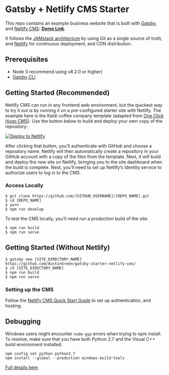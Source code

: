 # Gatsby + Netlify CMS Starter

This repo contains an example business website that is built with
[Gatsby](https://www.gatsbyjs.org/), and
[Netlify CMS](https://www.netlifycms.org):
**[Demo Link](https://gatsby-netlify-cms.netlify.com/)**.

It follows the [JAMstack architecture](https://jamstack.org) by using Git as a
single source of truth, and [Netlify](https://www.netlify.com) for continuous
deployment, and CDN distribution.

## Prerequisites

* Node (I recommend using v8.2.0 or higher)
* [Gatsby CLI](https://www.gatsbyjs.org/docs/)

## Getting Started (Recommended)

Netlify CMS can run in any frontend web environment, but the quickest way to try
it out is by running it on a pre-configured starter site with Netlify. The
example here is the Kaldi coffee company template (adapted from
[One Click Hugo CMS](https://github.com/netlify-templates/one-click-hugo-cms)).
Use the button below to build and deploy your own copy of the repository:

<a href="https://app.netlify.com/start/deploy?repository=https://github.com/kaoDev/netlify-cms-test&amp;stack=cms"><img src="https://www.netlify.com/img/deploy/button.svg" alt="Deploy to Netlify"></a>

After clicking that button, you’ll authenticate with GitHub and choose a
repository name. Netlify will then automatically create a repository in your
GitHub account with a copy of the files from the template. Next, it will build
and deploy the new site on Netlify, bringing you to the site dashboard when the
build is complete. Next, you’ll need to set up Netlify’s Identity service to
authorize users to log in to the CMS.

### Access Locally

```
$ git clone https://github.com/[GITHUB_USERNAME]/[REPO_NAME].git
$ cd [REPO_NAME]
$ yarn
$ npm run develop
```

To test the CMS locally, you'll need run a production build of the site:

```
$ npm run build
$ npm run serve
```

## Getting Started (Without Netlify)

```
$ gatsby new [SITE_DIRECTORY_NAME] https://github.com/AustinGreen/gatsby-starter-netlify-cms/
$ cd [SITE_DIRECTORY_NAME]
$ npm run build
$ npm run serve
```

### Setting up the CMS

Follow the
[Netlify CMS Quick Start Guide](https://www.netlifycms.org/docs/quick-start/#authentication)
to set up authentication, and hosting.

## Debugging

Windows users might encounter `node-gyp` errors when trying to npm install. To
resolve, make sure that you have both Python 2.7 and the Visual C++ build
environment installed.

```
npm config set python python2.7
npm install --global --production windows-build-tools
```

[Full details here](https://www.npmjs.com/package/node-gyp "NPM node-gyp page")
